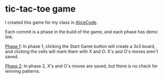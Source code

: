 # tic-tac-toe game
I created this game for my class in [AliceCode](https://www.alicecode.org/en).

Each commit is a phase in the build of the game, and each phase has demo link.

[Phase 1](https://tic-tac-toe-phase-1.netlify.app/): In phase 1, clicking the Start Game button will create a 3x3 board, and clicking the cells will mark them with X and O. X's and O's moves aren't saved.

[Phase 2](https://tic-tac-toe-phase-2.netlify.app/): In phase 2, X's and O's moves are saved, but there is no check for winning patterns.
